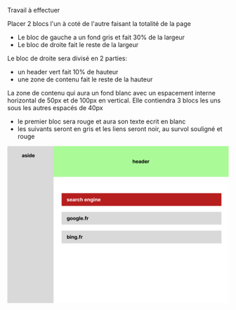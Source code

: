 Travail à effectuer

Placer 2 blocs l'un à coté de l'autre faisant la totalité de la page
- Le bloc de gauche a un fond gris et fait 30% de la largeur
- Le bloc de droite fait le reste de la largeur

Le bloc de droite sera divisé en 2 parties:
  - un header vert fait 10% de hauteur
  - une zone de contenu fait le reste de la hauteur

La zone de contenu qui aura un fond blanc avec un espacement interne horizontal de 50px et de 100px en vertical.
Elle contiendra 3 blocs les uns sous les autres espacés de 40px
  - le premier bloc sera rouge et aura son texte ecrit en blanc
  - les suivants seront en gris et les liens seront noir, au survol souligné et rouge


![](evalcss.png)
